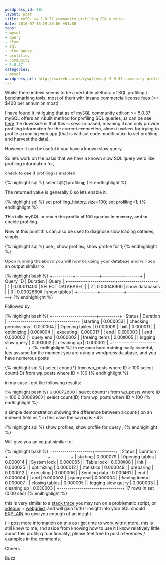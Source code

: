 ```yaml
--- 
wordpress_id: 885
layout: post
title: mySQL >= 5.0.37 community profiling SQL queries.
date: 2010-07-15 19:30:06 +01:00
tags: 
- mysql
- query
- slow
- sql
- slow query
- profiling
- community
- 5.0.37
categories: 
- mysql
wordpress_url: http://saiweb.co.uk/mysql/mysql-5-0-37-community-profiling-sql-queries
---
```

Whilst there indeed seems to be a veritable plethora of SQL profiling / benchmarking tools, most of them with insane commercial license fees (&gt;= $400 per annum on most)

I have found it intriguing that as of mySQL community edition &gt;= 5.0.37 mySQL offers an inbuilt method for profiling SQL queries, as can be see <a href="http://dev.mysql.com/doc/refman/5.0/en/show-profiles.html">here</a> the downside is that this is session based, meaning it can only provide profiling information for the current connection, almost useless for trying to profile a running web app (that is without code modification to set profiling and harvest the data).

However it can be useful if you have a known slow query.

So lets work on the basis that we have a known slow SQL query we'd like profiling information for,

check to see if profiling is enabled:

{% highlight sql %}
select  @@profiling;
{% endhighlight %}

The returned value is generally 0 so lets enable it.

{% highlight sql %}
set profiling_history_size=100;
set profiling=1;
{% endhighlight %}

This tells mySQL to retain the profile of 100 queries in memory, and to enable profiling.

Now at this point this can also be used to diagnose slow loading datases, simply

{% highlight sql %}
use <dbname>;
show profiles;
show profile for 1;
{% endhighlight %}

Upon running the above you will now be using your database and will see an output similar to

{% highlight bash %}
+----------+------------+-------------------+
| Query_ID | Duration   | Query             |
+----------+------------+-------------------+
|        1 | 0.00011400 | SELECT DATABASE() |
|        2 | 0.00048900 | show databases    |
|        3 | 0.00026600 | show tables       |
+----------+------------+-------------------+
{% endhighlight %}

Followed by

{% highlight bash %}
+----------------------+----------+
| Status               | Duration |
+----------------------+----------+
| starting             | 0.000053 |
| checking permissions | 0.000004 |
| Opening tables       | 0.000009 |
| init                 | 0.000011 |
| optimizing           | 0.000004 |
| executing            | 0.000017 |
| end                  | 0.000003 |
| end                  | 0.000002 |
| query end            | 0.000002 |
| freeing items        | 0.000005 |
| logging slow query   | 0.000002 |
| cleaning up          | 0.000002 |
+----------------------+----------+
{% endhighlight %}
In my case here nothing really eventful, lets assume for the moment you are using a wordpress database, and you have numerous posts

{% highlight sql %}
select count(*) from wp_posts where ID > 100
select count(ID) from wp_posts where ID > 100
{% endhighlight %}

in my case I got the following results:

{% highlight bash %}
0.00072600 | select count(*) from wp_posts where ID &gt; 100
0.00069900 | select count(ID) from wp_posts where ID &gt; 100
{% endhighlight %}

a simple demonstration showing the difference between a count() on an indexed field vs *, in this case the saving is ~4%.

{% highlight sql %}
show profiles;
show profile for query <n>;
{% endhighlight %}

Will give you an output similar to:

{% highlight bash %}
+--------------------+----------+
| Status             | Duration |
+--------------------+----------+
| starting           | 0.000079 |
| Opening tables     | 0.000014 |
| System lock        | 0.000005 |
| Table lock         | 0.000008 |
| init               | 0.000025 |
| optimizing         | 0.000012 |
| statistics         | 0.000049 |
| preparing          | 0.000012 |
| executing          | 0.000006 |
| Sending data       | 0.000461 |
| end                | 0.000004 |
| end                | 0.000003 |
| query end          | 0.000003 |
| freeing items      | 0.000007 |
| closing tables     | 0.000005 |
| logging slow query | 0.000003 |
| cleaning up        | 0.000003 |
+--------------------+----------+
17 rows in set (0.00 sec)
{% endhighlight %}

this is very similar to a <a href="http://en.wikipedia.org/wiki/Strace">stack trace</a> you may run on a problematic script, or <a href="http://www.xdebug.org">xdebug</a> + <a href="http://code.google.com/p/webgrind/">webgrind</a>, and will gain futher insight into your SQL should <a href="http://dev.mysql.com/doc/refman/5.0/en/explain.html">EXPLAIN</a> no give you enough of an insight.

I'll post more information on this as I get time to work with it more, this is still knew to me, and aside from knowing how to use it I know relatively little about this profiling functionality, please feel free to post references / examples in the comments.

Cheers

Buzz
